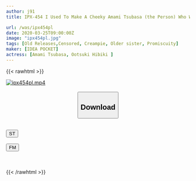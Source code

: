 ```yaml
---
author: j91
title: IPX-454 I Used To Make A Cheeky Amami Tsubasa (the Person) Who Was Squeezed By Rear Mitsu On The 10th Anniversary Of Her Debut. . . (Mad) [Otsuki Hibiki] Emergency Participation! ! Revenge Ring Of Shock ●!

url: /was/ipx454pl
date: 2020-03-25T09:00:00Z
image: "ipx454pl.jpg"
tags: [Old Releases,Censored, Creampie, Older sister, Promiscuity]
maker: [IDEA POCKET]
actress: [Amami Tsubasa, Ootsuki Hibiki ]
---
```



{{< rawhtml >}}

<div class="video" data-videoid="A6AxLZ73X7HXRPe">
    <a href="javascript:;">
        <img src="/was/ipx454pl/ipx454pl.jpg" width="WIDTH" height="HEIGHT" alt="ipx454pl.mp4" loading="lazy">
    </a>
</div>

<script type="text/javascript" src="https://j91.asia/asset/on-demand-st.js"></script>

<br>
  <link rel="stylesheet" href="https://j91.asia/asset/bs5.css">
  
  <center>
  <button class="btn btn-primary" type="button" data-bs-toggle="collapse" data-bs-target=".multi-collapse" aria-expanded="false" aria-controls="multiCollapseExample1 multiCollapseExample2"><h2>Download</h2></button></center>
</p>
<div class="row">
  <div class="col">
    <div class="collapse multi-collapse" id="multiCollapseExample1">
      <div class="card card-body">
	      	      <br>
<div class="buttons">  
<a href="https://streamtape.to/v/A6AxLZ73X7HXRPe" target="_blank"><button class="btn-hover color-3"><i class="fa fa-download"></i> ST</button></a></div>
    </div>
  </div>
</div>
  <div class="col">
    <div class="collapse multi-collapse" id="multiCollapseExample2">
      <div class="card card-body">
	      <br>
<div class="buttons">
    <a href="https://filemoon.sx/d/f4tpt1mchwia" target="_blank"><button class="btn-hover color-8"><i class="fa fa-download"></i> FM</button></a></div>
<br><br>
      </div>
    </div>
  </div>
</div>

{{< /rawhtml >}}